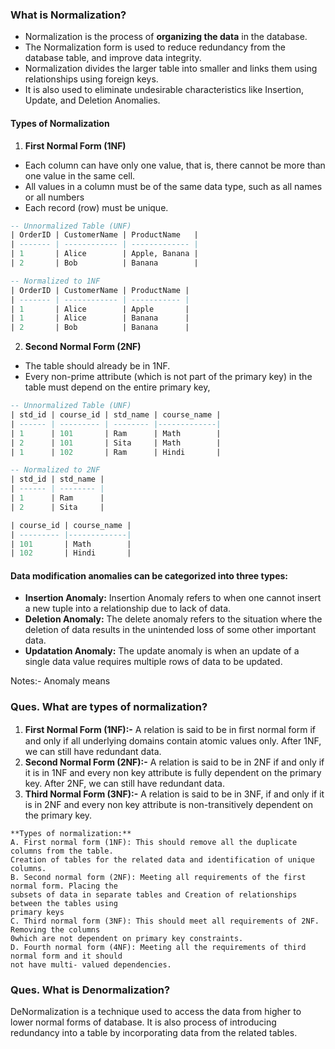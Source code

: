 ### **What is Normalization?**
* Normalization is the process of **organizing the data** in the database.
* The Normalization form is used to reduce redundancy from the database table, and improve data integrity.
* Normalization divides the larger table into smaller and links them using relationships using foreign keys.
* It is also used to eliminate undesirable characteristics like Insertion, Update, and Deletion Anomalies.

#### **Types of Normalization**
1. **First Normal Form (1NF)**
* Each column can have only one value, that is, there cannot be more than one value in the same cell.
* All values in a column must be of the same data type, such as all names or all numbers
* Each record (row) must be unique.
```sql
-- Unnormalized Table (UNF)
| OrderID | CustomerName | ProductName   |
| ------- | ------------ | ------------- |
| 1       | Alice        | Apple, Banana |
| 2       | Bob          | Banana        |

-- Normalized to 1NF
| OrderID | CustomerName | ProductName |
| ------- | ------------ | ----------- |
| 1       | Alice        | Apple       |
| 1       | Alice        | Banana      |
| 2       | Bob          | Banana      |
```

2. **Second Normal Form (2NF)**
* The table should already be in 1NF.
* Every non-prime attribute (which is not part of the primary key) in the table must depend on the entire primary key,
```sql
-- Unnormalized Table (UNF)
| std_id | course_id | std_name | course_name |
| ------ | --------- | -------- |-------------|
| 1      | 101       | Ram      | Math        |
| 2      | 101       | Sita     | Math        |
| 1      | 102       | Ram      | Hindi       |

-- Normalized to 2NF
| std_id | std_name |
| ------ | -------- |
| 1      | Ram      |
| 2      | Sita     |

| course_id | course_name |
| --------- |-------------|
| 101       | Math        |
| 102       | Hindi       |
```


#### Data modification anomalies can be categorized into three types:
* **Insertion Anomaly:** Insertion Anomaly refers to when one cannot insert a new tuple into a relationship due to lack of data.
* **Deletion Anomaly:** The delete anomaly refers to the situation where the deletion of data results in the unintended loss of some other important data.
* **Updatation Anomaly:** The update anomaly is when an update of a single data value requires multiple rows of data to be updated.

Notes:- Anomaly means 


### **Ques. What are types of normalization?**
1. **First Normal Form (1NF):-** A relation is said to be in ﬁrst normal form if and only if all underlying domains contain atomic values only. After 1NF, we can still have redundant data.
2. **Second Normal Form (2NF):-** A relation is said to be in 2NF if and only if it is in 1NF and every non key attribute is fully dependent on the primary key. After 2NF, we can still have redundant data.
3. **Third Normal Form (3NF):-** A relation is said to be in 3NF, if and only if it is in 2NF and every non key attribute is non-transitively dependent on the primary key.

```
**Types of normalization:**
A. First normal form (1NF): This should remove all the duplicate columns from the table.
Creation of tables for the related data and identification of unique columns.
B. Second normal form (2NF): Meeting all requirements of the first normal form. Placing the
subsets of data in separate tables and Creation of relationships between the tables using
primary keys
C. Third normal form (3NF): This should meet all requirements of 2NF. Removing the columns
0which are not dependent on primary key constraints.
D. Fourth normal form (4NF): Meeting all the requirements of third normal form and it should
not have multi- valued dependencies.
```

### **Ques. What is Denormalization?**
DeNormalization is a technique used to access the data from higher to lower normal
forms of database. It is also process of introducing redundancy into a table by
incorporating data from the related tables.
